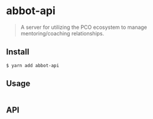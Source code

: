 # abbot-api

> A server for utilizing the PCO ecosystem to manage mentoring/coaching relationships.


## Install

```
$ yarn add abbot-api
```


## Usage

```js

```


## API

